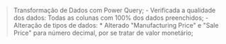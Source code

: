> Transformação de Dados com Power Query;
	- Verificada a qualidade dos dados: Todas as colunas com 100% dos dados preenchidos;
	- Alteração de tipos de dados:
		* Alterado "Manufacturing Price" e "Sale Price" para número decimal, por se tratar de valor monetário;
